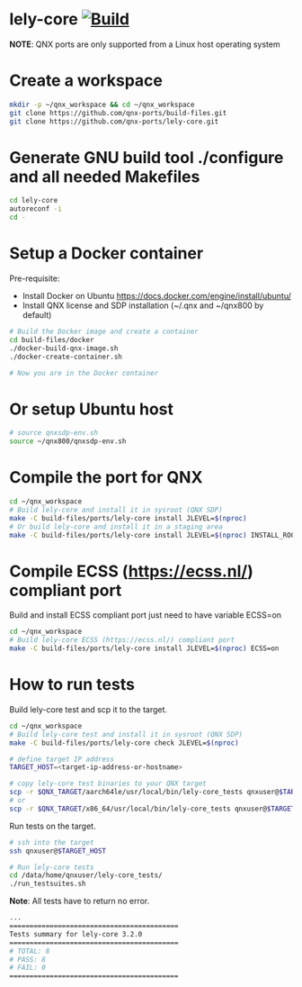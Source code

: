 # lely-core [![Build](https://github.com/qnx-ports/build-files/actions/workflows/lely-core.yml/badge.svg)](https://github.com/qnx-ports/build-files/actions/workflows/lely-core.yml)

**NOTE**: QNX ports are only supported from a Linux host operating system

# Create a workspace
```bash
mkdir -p ~/qnx_workspace && cd ~/qnx_workspace
git clone https://github.com/qnx-ports/build-files.git
git clone https://github.com/qnx-ports/lely-core.git
```

# Generate GNU build tool ./configure and all needed Makefiles
```bash
cd lely-core
autoreconf -i
cd -
```

# Setup a Docker container

Pre-requisite:

* Install Docker on Ubuntu https://docs.docker.com/engine/install/ubuntu/
* Install QNX license and SDP installation (~/.qnx and ~/qnx800 by default)

```bash
# Build the Docker image and create a container
cd build-files/docker
./docker-build-qnx-image.sh
./docker-create-container.sh

# Now you are in the Docker container
```

# Or setup Ubuntu host
```bash
# source qnxsdp-env.sh
source ~/qnx800/qnxsdp-env.sh
```

# Compile the port for QNX
```bash
cd ~/qnx_workspace
# Build lely-core and install it in sysroot (QNX SDP)
make -C build-files/ports/lely-core install JLEVEL=$(nproc)
# Or build lely-core and install it in a staging area
make -C build-files/ports/lely-core install JLEVEL=$(nproc) INSTALL_ROOT_nto=<PATH_TO_YOUR_STAGING_AREA> USE_INSTALL_ROOT=true
```

# Compile ECSS (https://ecss.nl/) compliant port

Build and install ECSS compliant port just need to have variable ECSS=on
```bash
cd ~/qnx_workspace
# Build lely-core ECSS (https://ecss.nl/) compliant port
make -C build-files/ports/lely-core install JLEVEL=$(nproc) ECSS=on
```

# How to run tests

Build lely-core test and scp it to the target.
```bash
cd ~/qnx_workspace
# Build lely-core test and install it in sysroot (QNX SDP)
make -C build-files/ports/lely-core check JLEVEL=$(nproc)

# define target IP address
TARGET_HOST=<target-ip-address-or-hostname>

# copy lely-core test binaries to your QNX target
scp -r $QNX_TARGET/aarch64le/usr/local/bin/lely-core_tests qnxuser@$TARGET_HOST:/data/home/qnxuser/
# or
scp -r $QNX_TARGET/x86_64/usr/local/bin/lely-core_tests qnxuser@$TARGET_HOST:/data/home/qnxuser/
```

Run tests on the target.
```bash
# ssh into the target
ssh qnxuser@$TARGET_HOST

# Run lely-core tests
cd /data/home/qnxuser/lely-core_tests/
./run_testsuites.sh
```

**Note**: All tests have to return no error.

```bash
...
==========================================
Tests summary for lely-core 3.2.0
==========================================
# TOTAL: 8
# PASS: 8
# FAIL: 0
==========================================
```
